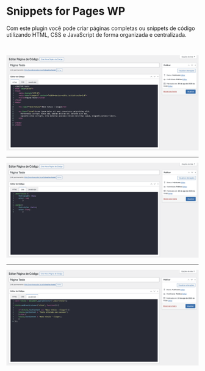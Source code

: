 # Snippets for Pages WP
Com este plugin você pode criar páginas completas ou snippets de código utilizando HTML, CSS e JavaScript de forma organizada e centralizada.

<br>

<p align="left">
  <img src="https://github.com/leonardossdelfino/snippets-for-pages-wp/blob/main/images/html.png" width="1000">
</p>

---

<p align="left">
  <img src="https://github.com/leonardossdelfino/snippets-for-pages-wp/blob/main/images/css.png" width="1000">
</p>

---

<p align="left">
  <img src="https://github.com/leonardossdelfino/snippets-for-pages-wp/blob/main/images/javascript.png" width="1000">
</p>
